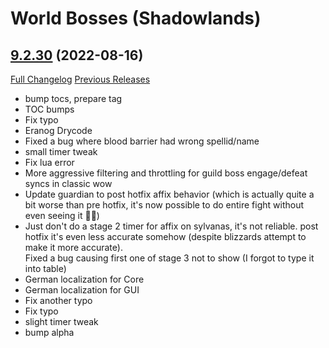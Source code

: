 # <DBM> World Bosses (Shadowlands)

## [9.2.30](https://github.com/DeadlyBossMods/DBM-Retail/tree/9.2.30) (2022-08-16)
[Full Changelog](https://github.com/DeadlyBossMods/DBM-Retail/compare/9.2.29...9.2.30) [Previous Releases](https://github.com/DeadlyBossMods/DBM-Retail/releases)

- bump tocs, prepare tag  
- TOC bumps  
- Fix typo  
- Eranog Drycode  
- Fixed a bug where blood barrier had wrong spellid/name  
- small timer tweak  
- Fix lua error  
- More aggressive filtering and throttling for guild boss engage/defeat syncs in classic wow  
- Update guardian to post hotfix affix behavior (which is actually quite a bit worse than pre hotfix, it's now possible to do entire fight without even seeing it 🤷‍♂️)  
- Just don't do a stage 2 timer for affix on sylvanas, it's not reliable. post hotfix it's even less accurate somehow (despite blizzards attempt to make it more accurate).  
    Fixed a bug causing first one of stage 3 not to show (I forgot to type it into table)  
- German localization for Core  
- German localization for GUI  
- Fix another typo  
- Fix typo  
- slight timer tweak  
- bump alpha  

